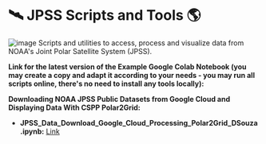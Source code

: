 # 🛰️ JPSS Scripts and Tools 🌎
![image](https://github.com/diegormsouza/jpss/assets/54595784/1457a746-2ff0-4b14-b44d-3c2d4e32a501)
Scripts and utilities to access, process and visualize data from NOAA's Joint Polar Satellite System (JPSS).

**Link for the latest version of the Example Google Colab Notebook (you may create a copy and adapt it according to your needs - you may run all scripts online, there's no need to install any tools locally):**

**Downloading NOAA JPSS Public Datasets from Google Cloud and Displaying Data With CSPP Polar2Grid:**

- **JPSS_Data_Download_Google_Cloud_Processing_Polar2Grid_DSouza.ipynb:** [Link](https://colab.research.google.com/drive/1Bxrl_muunTrMndjPwnpnE9JJpVUazGXf?usp=sharing)
